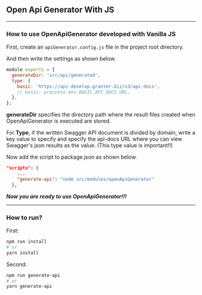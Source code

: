 

## Open Api Generator With JS

---


### How to use OpenApiGenerator developed with Vanilla JS

First, create an `apiGenerator.config.js` file in the project root directory.

And then write the settings as shown below.

```js
module.exports = {
  generateDir: 'src/api/generated',
  type: {
    basic: 'https://api-develop.granter.biz/v3/api-docs',
    // basic: proccess.env.BASIC_API_DOCS_URL,
  },
};
```

**generateDir** specifies the directory path where the result files created when OpenApiGenerator is executed are stored.

For **Type**, if the written Swagger API document is divided by domain, write a key value to specify and specify the api-docs URL where you can view Swagger's json results as the value. (This type value is important!!)


Now add the script to package.json as shown below.

```json
"scripts": {
    ...
    "generate-api": "node src/modules/openApiGenerator"
  },
```



***Now you are ready to use OpenApiGenerator!!!***


---

### How to run?


First:

```bash
npm run install
# or
yarn install
```


Second:

```bash
npm run generate-api
# or
yarn generate-api
```